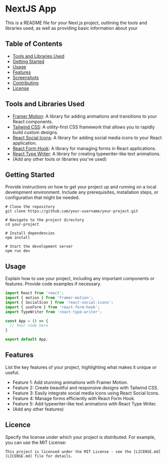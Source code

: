 # NextJS App

This is a README file for your Next.js project, outlining the tools and libraries used, as well as providing basic information about your 

## Table of Contents

- [Tools and Libraries Used](#tools-and-libraries-used)
- [Getting Started](#getting-started)
- [Usage](#usage)
- [Features](#features)
- [Screenshots](#screenshots)
- [Contributing](#contributing)
- [License](#license)

## Tools and Libraries Used

- [Framer Motion](https://www.framer.com/motion/): A library for adding animations and transitions to your React components.
- [Tailwind CSS](https://tailwindcss.com/): A utility-first CSS framework that allows you to rapidly build custom designs.
- [React Social Icons](https://www.npmjs.com/package/react-social-icons): A library for adding social media icons to your React application.
- [React Form Hook](https://www.npmjs.com/package/react-form-hook): A library for managing forms in React applications.
- [React Type Writer](https://www.npmjs.com/package/react-type-writer): A library for creating typewriter-like text animations.
- (Add any other tools or libraries you've used)

## Getting Started

Provide instructions on how to get your project up and running on a local development environment. Include any prerequisites, installation steps, or configuration that might be needed.

```
# Clone the repository
git clone https://github.com/your-username/your-project.git

# Navigate to the project directory
cd your-project

# Install dependencies
npm install

# Start the development server
npm run dev
```

## Usage

Explain how to use your project, including any important components or features. Provide code examples if necessary.

```javascript
import React from 'react';
import { motion } from 'framer-motion';
import { SocialIcon } from 'react-social-icons';
import { useForm } from 'react-form-hook';
import TypeWriter from 'react-type-writer';

const App = () => {
  // Your code here
}

export default App;
```

## Features

List the key features of your project, highlighting what makes it unique or useful.

- Feature 1: Add stunning animations with Framer Motion.
- Feature 2: Create beautiful and responsive designs with Tailwind CSS.
- Feature 3: Easily integrate social media icons using React Social Icons.
- Feature 4: Manage forms efficiently with React Form Hook.
- Feature 5: Add typewriter-like text animations with React Type Writer.
- (Add any other features)



## Licence

Specify the license under which your project is distributed. For example, you can use the MIT License:

```
This project is licensed under the MIT License - see the [LICENSE.md](LICENSE.md) file for details.
```

